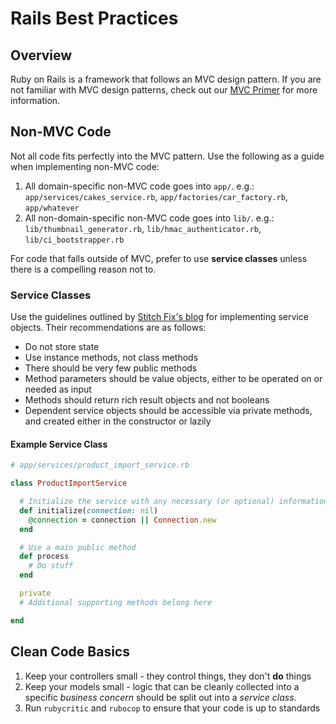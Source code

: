 # <a href="#rails"></a>Rails Best Practices

## Overview

Ruby on Rails is a framework that follows an MVC design pattern. If you are not familiar with MVC design patterns, check out our [MVC Primer](/standards/rails-mvc.md) for more information.

## Non-MVC Code

Not all code fits perfectly into the MVC pattern. Use the following as a guide when implementing non-MVC code:

1. All domain-specific non-MVC code goes into `app/`. e.g.: `app/services/cakes_service.rb`, `app/factories/car_factory.rb`, `app/whatever`
1. All non-domain-specific non-MVC code goes into `lib/`. e.g.: `lib/thumbnail_generator.rb`, `lib/hmac_authenticator.rb`, `lib/ci_bootstrapper.rb`

For code that falls outside of MVC, prefer to use **service classes** unless there is a compelling reason not to.

### Service Classes

Use the guidelines outlined by [Stitch Fix's blog](http://multithreaded.stitchfix.com/blog/2015/06/02/anatomy-of-service-objects-in-rails/) for implementing service objects. Their recommendations are as follows:

* Do not store state
* Use instance methods, not class methods
* There should be very few public methods
* Method parameters should be value objects, either to be operated on or needed as input
* Methods should return rich result objects and not booleans
* Dependent service objects should be accessible via private methods, and created either in the constructor or lazily

#### Example Service Class

```ruby
# app/services/product_import_service.rb

class ProductImportService

  # Initialize the service with any necessary (or optional) information
  def initialize(connection: nil)
    @connection = connection || Connection.new
  end

  # Use a main public method
  def process
    # Do stuff
  end

  private
  # Additional supporting methods belong here

end
```

## Clean Code Basics

1. Keep your controllers small - they control things, they don't **do** things
1. Keep your models small - logic that can be cleanly collected into a specific *business concern* should be split out into a *service class*.
1. Run `rubycritic` and `rubocop` to ensure that your code is up to standards

